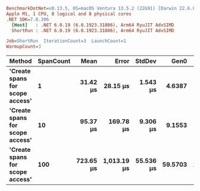 ``` ini

BenchmarkDotNet=v0.13.5, OS=macOS Ventura 13.5.2 (22G91) [Darwin 22.6.0]
Apple M1, 1 CPU, 8 logical and 8 physical cores
.NET SDK=7.0.306
  [Host]   : .NET 6.0.19 (6.0.1923.31806), Arm64 RyuJIT AdvSIMD
  ShortRun : .NET 6.0.19 (6.0.1923.31806), Arm64 RyuJIT AdvSIMD

Job=ShortRun  IterationCount=3  LaunchCount=1  
WarmupCount=3  

```
|                          Method | SpanCount |      Mean |       Error |    StdDev |    Gen0 |    Gen1 | Allocated |
|-------------------------------- |---------- |----------:|------------:|----------:|--------:|--------:|----------:|
| **&#39;Create spans for scope access&#39;** |         **1** |  **31.42 μs** |    **28.15 μs** |  **1.543 μs** |  **4.6387** |  **1.5259** |  **16.64 KB** |
| **&#39;Create spans for scope access&#39;** |        **10** |  **95.37 μs** |   **169.78 μs** |  **9.306 μs** |  **9.1553** |  **2.5635** |  **39.17 KB** |
| **&#39;Create spans for scope access&#39;** |       **100** | **723.65 μs** | **1,013.19 μs** | **55.536 μs** | **59.5703** | **18.5547** | **266.09 KB** |
